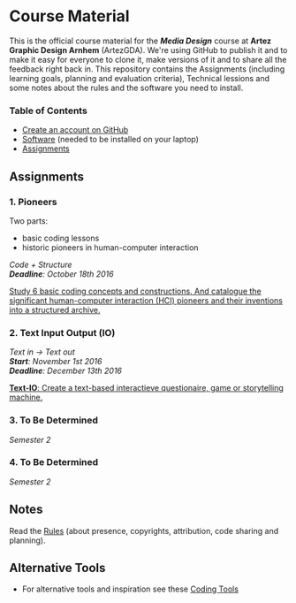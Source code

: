 # Course Material

This is the official course material for the ***Media Design*** course at **Artez Graphic Design Arnhem** (ArtezGDA). We're using GitHub to publish it and to make it easy for everyone to clone it, make versions of it and to share all the feedback right back in. This repository contains the Assignments (including learning goals, planning and evaluation criteria), Technical lessions and some notes about the rules and the software you need to install.

### Table of Contents

- [Create an account on GitHub](GitHub.md)
- [Software](Software.md) (needed to be installed on your laptop)
- [Assignments](#assignments)

## Assignments

### 1. Pioneers

Two parts:

- basic coding lessons
- historic pioneers in human-computer interaction

*Code + Structure*  
_**Deadline**: October 18th 2016_

[Study 6 basic coding concepts and constructions. And catalogue the significant human-computer interaction (HCI) pioneers and their inventions into a structured archive.](Pioneers.md)

### 2. Text Input Output (IO)

*Text in -> Text out*  
_**Start**: November 1st 2016_  
_**Deadline**: December 13th 2016_

[**Text-IO**: Create a text-based interactieve questionaire, game or storytelling machine.](#)

### 3. To Be Determined

_Semester 2_

### 4. To Be Determined

_Semester 2_

## Notes

Read the [Rules](Rules.md) (about presence, copyrights, attribution, code sharing and planning).

## Alternative Tools

- For alternative tools and inspiration see these [Coding Tools](CodingTools.md)
